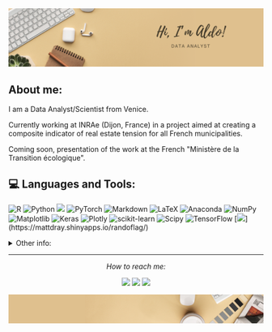 <img src="Header.png" alt="Hero image">

## About me:

I am a Data Analyst/Scientist from Venice.

Currently working at INRAe (Dijon, France) in a project aimed at creating a composite indicator of real estate tension for all French municipalities.

Coming soon, presentation of the work at the French "Ministère de la Transition écologique".


## 💻 Languages and Tools:
![R](https://img.shields.io/badge/r-%23276DC3.svg?style=flat&logo=r&logoColor=white) ![Python](https://img.shields.io/badge/python-3670A0?style=flat&logo=python&logoColor=ffdd54) <img src="https://img.shields.io/badge/-Qlik-009848?style=flat&logo=qlik&logoColor=white"/> ![PyTorch](https://img.shields.io/badge/PyTorch-%23EE4C2C.svg?style=flat&logo=PyTorch&logoColor=white) ![Markdown](https://img.shields.io/badge/markdown-%23000000.svg?style=flat&logo=markdown&logoColor=white) ![LaTeX](https://img.shields.io/badge/latex-%23008080.svg?style=flat&logo=latex&logoColor=white) ![Anaconda](https://img.shields.io/badge/Anaconda-%2344A833.svg?style=flat&logo=anaconda&logoColor=white) ![NumPy](https://img.shields.io/badge/numpy-%23013243.svg?style=flat&logo=numpy&logoColor=white) ![Matplotlib](https://img.shields.io/badge/Matplotlib-%23ffffff.svg?style=flat&logo=Matplotlib&logoColor=black) ![Keras](https://img.shields.io/badge/Keras-%23D00000.svg?style=flat&logo=Keras&logoColor=white) ![Plotly](https://img.shields.io/badge/Plotly-%233F4F75.svg?style=flat&logo=plotly&logoColor=white) ![scikit-learn](https://img.shields.io/badge/scikit--learn-%23F7931E.svg?style=flat&logo=scikit-learn&logoColor=white) ![Scipy](https://img.shields.io/badge/SciPy-%230C55A5.svg?style=flat&logo=scipy&logoColor=%white) ![TensorFlow](https://img.shields.io/badge/TensorFlow-%23FF6F00.svg?style=flat&logo=TensorFlow&logoColor=white) [![](https://img.shields.io/badge/Shiny-shinyapps.io-447099"?style=flat&labelColor=white&logo=Posit&logoColor=447099")](https://mattdray.shinyapps.io/randoflag/)


<details>
  <summary>Other info:</summary>
  <br>
  <p><i>Traveled here and there, ate some junk food</i><p>

  - 💼 Worked at CESAER (INRAE), helping for the construction of a composite indicator able to replace the current A/B/C Zoning
  - 📖 **Data Analytics for Business & Society** at Ca' Foscari, University of Venice
  - 🤝 Double Joint Degree with **Aix-Marseille University**
  - 🔭 Master 2 in **Econométrie, Big Data & Statistique**

<p><img align="left" src="https://github-readme-stats.vercel.app/api/top-langs?username=coppertank&show_icons=true&locale=en&layout=compact" alt="coppertank" /></p>

<p>&nbsp;<img align="center" src="https://github-readme-stats.vercel.app/api?username=coppertank&show_icons=true&locale=en" alt="coppertank" /></p>

<p><img align="center" src="https://github-readme-streak-stats.herokuapp.com/?user=coppertank&" alt="coppertank" /></p>

<br><br>
</details>

<hr>
<p align="center">
  <i>How to reach me:</i>

  <p align="center">
    <a href="mailto:caumoaldo8@gmail.com" alt="Contact me"><img src="https://github.com/gauravghongde/social-icons/blob/master/SVG/White/Mail_ru_white.svg"></a>
    <a href="https://www.linkedin.com/in/aldocaumo/" alt="Linkedin"><img src="https://github.com/gauravghongde/social-icons/blob/master/SVG/White/LinkedIN_white.svg"></a>
    <a href="https://instagram.com/aldocaumo" alt="Instagram"><img src="https://github.com/gauravghongde/social-icons/blob/master/SVG/White/Instagram_white.svg"></a>
  </p>


<img src="Footer.png" alt="Footer">
